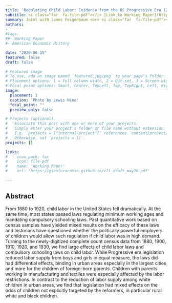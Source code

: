 ```yaml
---
title: 'Regulating Child Labor: Evidence from the US Progressive Era (2020)'
subtitle: <i class="far  fa-file-pdf"></i> [Link to Working Paper](https://gianlucarusso.github.io/cll_draft_may20.pdf) <br> Joint with James Feigenbaum
summary: Joint with James Feigenbaum <br> <i class="far  fa-file-pdf"></i> [Link to Working Paper](https://gianlucarusso.github.io/cll_draft_may20.pdf) <br>
authors:
- 
#tags:
##- Working Paper
#- American Economic History

date: "2020-06-15"
featured: false
draft: false

# Featured image
# To use, add an image named `featured.jpg/png` to your page's folder.
# Placement options: 1 = Full column width, 2 = Out-set, 3 = Screen-width
# Focal point options: Smart, Center, TopLeft, Top, TopRight, Left, Right, BottomLeft, Bottom, BottomRight
image:
  placement: 1
  caption: 'Photo by Lewis Hine'
  focal_point: ""
  preview_only: false

# Projects (optional).
#   Associate this post with one or more of your projects.
#   Simply enter your project's folder or file name without extension.
#   E.g. `projects = ["internal-project"]` references `content/project/deep-learning/index.md`.
#   Otherwise, set `projects = []`.
projects: []

links:
#  - icon_pack: fas
#    icon: file-pdf
#    name: 'Working Paper'
#    url: 'https://gianlucarusso.github.io/cll_draft_may20.pdf'

---
```



## Abstract
From 1880 to 1920, child labor in the United States fell dramatically. At the same time, most states passed laws regulating minimum working ages and mandating compulsory schooling laws. Past quantitative work based on census samples have yielded mixed results on the efficacy of these laws and historians have questioned whether the politically powerful employers of children would allow such regulation if child labor was in high demand. Turning to the newly-digitized complete count census data from 1880, 1900, 1910, 1920, and 1930, we find large effects of child labor laws and compulsory schooling laws on child labor. While Progressive era legislation reduced labor supply from boys and girls in equal measure, the laws did had differential effects, binding in urban areas especially in the largest cities and more for the children of foreign-born parents. Children with parents working in manufacturing and textiles were especially affected by the labor restrictions.
In contrast to the reduction of labor supply among white children in urban areas, we find that legislation had mixed effects on the odds of children not explicitly targeted by the reformers, in particular rural white and black children.
